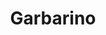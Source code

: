 ---
title: "Garbarino"
url: /ciudad-autonoma-de-buenos-aires/garbarino-avenida-rivadavia/
shop: electrónica
---